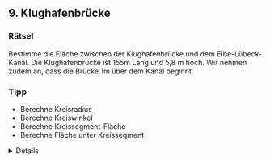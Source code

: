 ## 9. Klughafenbrücke

### Rätsel
Bestimme die Fläche zwischen der Klughafenbrücke und dem Elbe-Lübeck-Kanal. Die Klughafenbrücke ist 155m Lang und 5,8 m hoch. Wir nehmen zudem an, dass die Brücke 1m über dem Kanal beginnt.

### Tipp
- Berechne Kreisradius
- Berechne Kreiswinkel
- Berechne Kreissegment-Fläche
- Berechne Fläche unter Kreissegment

<details>
### Lösung
Kreisradius: 520.68
Kreiswinkel: 17.12°
Kreissegment-Fläche: 600.02
Gesamtfläche: 600.02 + 155 = 755.02
</details>